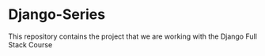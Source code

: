 # Django-Series
This repository contains the project that we are working with the Django Full Stack Course
